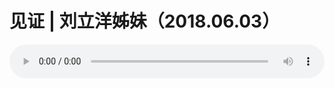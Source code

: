 # 见证 | 刘立洋姊妹（2018.06.03）

<audio style="width: 100%;" preload="false" controls controlslist="nodownload"><source src="//file.simai.life/audio/mp3/old/25056.mp3" type="audio/mpeg">Your browser does not support the audio element.</audio>



